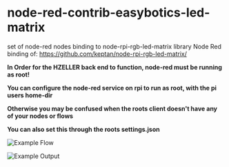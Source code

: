 # node-red-contrib-easybotics-led-matrix
set of node-red nodes binding to node-rpi-rgb-led-matrix library
Node Red binding of: https://github.com/keptan/node-rpi-rgb-led-matrix/

**In Order for the HZELLER back end to function, node-red must be running as root!**

**You can configure the node-red service on rpi to run as root, with the pi users home-dir**

**Otherwise you may be confused when the roots client doesn't have any of your nodes or flows** 

**You can also set this through the roots settings.json** 



![Example Flow](https://github.com/easybotics/node-red-contrib-led-matrix/raw/master/img/flow.png)

![Example Output](https://github.com/easybotics/node-red-contrib-led-matrix/raw/master/img/matrix.gif)

